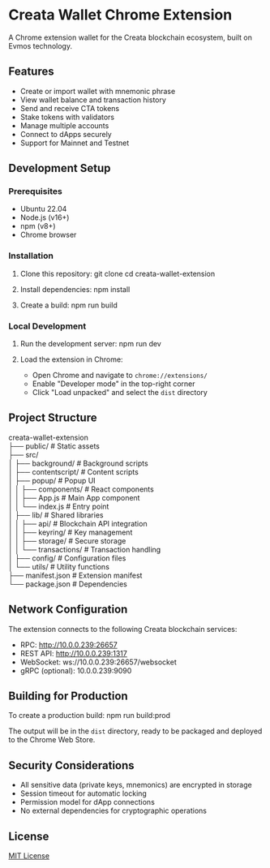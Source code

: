 # Creata Wallet Chrome Extension
A Chrome extension wallet for the Creata blockchain ecosystem, built on Evmos technology.

## Features
- Create or import wallet with mnemonic phrase
- View wallet balance and transaction history
- Send and receive CTA tokens
- Stake tokens with validators
- Manage multiple accounts
- Connect to dApps securely
- Support for Mainnet and Testnet

## Development Setup

### Prerequisites
- Ubuntu 22.04
- Node.js (v16+)
- npm (v8+)
- Chrome browser

### Installation
1. Clone this repository:
git clone <repository-url>
cd creata-wallet-extension

2. Install dependencies:
npm install

3. Create a build:
npm run build

### Local Development
1. Run the development server:
npm run dev

2. Load the extension in Chrome:
   - Open Chrome and navigate to `chrome://extensions/`
   - Enable "Developer mode" in the top-right corner
   - Click "Load unpacked" and select the `dist` directory

## Project Structure
creata-wallet-extension   
   ├── public/                  # Static assets   
   ├── src/   
   │   ├── background/          # Background scripts   
   │   ├── contentscript/       # Content scripts   
   │   ├── popup/               # Popup UI   
   │   │   ├── components/      # React components   
   │   │   ├── App.js           # Main App component   
   │   │   └── index.js         # Entry point   
   │   ├── lib/                 # Shared libraries   
   │   │   ├── api/             # Blockchain API integration   
│   │   ├── keyring/         # Key management   
│   │   ├── storage/         # Secure storage   
│   │   └── transactions/    # Transaction handling   
│   ├── config/              # Configuration files   
│   └── utils/               # Utility functions   
├── manifest.json            # Extension manifest   
└── package.json             # Dependencies   


## Network Configuration
The extension connects to the following Creata blockchain services:

- RPC: http://10.0.0.239:26657
- REST API: http://10.0.0.239:1317
- WebSocket: ws://10.0.0.239:26657/websocket
- gRPC (optional): 10.0.0.239:9090

## Building for Production
To create a production build:
npm run build:prod

The output will be in the `dist` directory, ready to be packaged and deployed to the Chrome Web Store.

## Security Considerations
- All sensitive data (private keys, mnemonics) are encrypted in storage
- Session timeout for automatic locking
- Permission model for dApp connections
- No external dependencies for cryptographic operations

## License

[MIT License](LICENSE)
